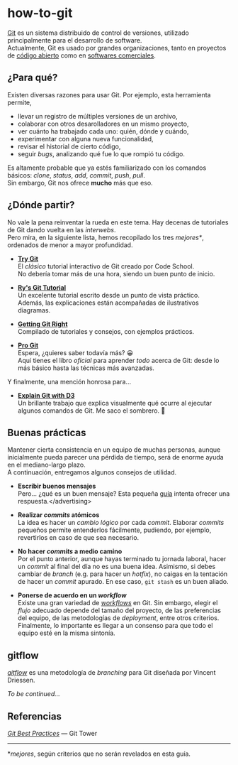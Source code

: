 
# how-to-git

[Git] es un sistema distribuido de control de versiones,
utilizado principalmente para el desarrollo de software.  
Actualmente, Git es usado por grandes organizaciones,
tanto en proyectos de [código abierto](https://github.com/explore)
como en [softwares comerciales](https://enterprise.github.com/home).

## ¿Para qué?

Existen diversas razones para usar Git.
Por ejemplo, esta herramienta permite,
- llevar un registro de múltiples versiones de un archivo,
- colaborar con otros desarolladores en un mismo proyecto,
- ver cuánto ha trabajado cada uno: quién, dónde y cuándo,
- experimentar con alguna nueva funcionalidad,
- revisar el historial de cierto código,
- seguir _bugs_, analizando qué fue lo que rompió tu código.

Es altamente probable que ya estés familiarizado con los comandos básicos:
_clone_, _status_, _add_, _commit_, _push_, _pull_.  
Sin embargo, Git nos ofrece **mucho** más que eso.

## ¿Dónde partir?

No vale la pena reinventar la rueda en este tema.
Hay decenas de tutoriales de Git dando vuelta en las _interwebs_.  
Pero mira, en la siguiente lista, hemos recopilado los tres _mejores*_,
ordenados de menor a mayor profundidad.

- [**Try Git**](https://try.github.io)  
  El _clásico_ tutorial interactivo de Git creado por Code School.  
  No debería tomar más de una hora, siendo un buen punto de inicio.

- [**Ry's Git Tutorial**](http://rypress.com/tutorials/git/index)  
  Un excelente tutorial escrito desde un punto de vista práctico.  
  Además, las explicaciones están acompañadas de ilustrativos diagramas.

- [**Getting Git Right**](https://www.atlassian.com/git/)  
  Compilado de tutoriales y consejos, con ejemplos prácticos.

- [**Pro Git**](https://git-scm.com/book/en/v2)  
  Espera, ¿quieres saber todavía más? :grinning:  
  Aquí tienes el libro _oficial_ para aprender _todo_ acerca de Git:
  desde lo más básico hasta las técnicas más avanzadas.

Y finalmente, una mención honrosa para...

- [**Explain Git with D3**](http://onlywei.github.io/explain-git-with-d3)  
  Un brillante trabajo que explica visualmente qué ocurre al ejecutar
  algunos comandos de Git. Me saco el sombrero. :tophat:

## Buenas prácticas

Mantener cierta consistencia en un equipo de muchas personas,
aunque inicialmente pueda parecer una pérdida de tiempo,
será de enorme ayuda en el mediano-largo plazo.  
A continuación, entregamos algunos consejos de utilidad.

- **Escribir buenos mensajes**  
  Pero... ¿qué es un buen mensaje?
  Esta pequeña [guía] intenta ofrecer una respuesta.&lt;/advertising&gt;

- **Realizar _commits_ atómicos**  
  La idea es hacer un _cambio lógico_ por cada _commit_.
  Elaborar _commits_ pequeños permite entenderlos fácilmente,
  pudiendo, por ejemplo, revertirlos en caso de que sea necesario.

- **No hacer _commits_ a medio camino**  
  Por el punto anterior, aunque hayas terminado tu jornada laboral,
  hacer un _commit_ al final del día no es una buena idea.
  Asimismo, si debes cambiar de _branch_ (e.g. para hacer un _hotfix_),
  no caigas en la tentación de hacer un _commit_ apurado.
  En ese caso, `git stash` es un buen aliado.

- **Ponerse de acuerdo en un _workflow_**  
  Existe una gran variedad de _[workflows]_ en Git.
  Sin embargo, elegir el _flujo_ adecuado depende del tamaño del proyecto,
  de las preferencias del equipo, de las metodologías de _deployment_,
  entre otros criterios.  
  Finalmente, lo importante es llegar a un consenso
  para que todo el equipo esté en la misma sintonía.

## gitflow

[_gitflow_](http://nvie.com/posts/a-successful-git-branching-model)
es una metodología de _branching_ para Git diseñada por Vincent Driessen.

_To be continued..._

## Referencias

[_Git Best Practices_](
https://www.git-tower.com/learn/git/ebook/command-line/appendix/best-practices)
— Git Tower

---

\*_mejores_, según criterios que no serán revelados en esta guía.

[/]:# (Referencias implícitas)

[git]:       https://en.wikipedia.org/wiki/Git_(software)
[guía]:      https://gist.github.com/nkawasg/f96a2f0bfe1e059d589d6a2190a2ac81
[workflows]: https://www.atlassian.com/git/tutorials/comparing-workflows
